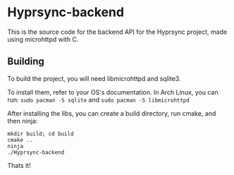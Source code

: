 # Hyprsync-backend

This is the source code for the backend API for the Hyprsync project, made using microhttpd with C.

## Building

To build the project, you will need libmicrohttpd and sqlite3.

To install them, refer to your OS's documentation.
In Arch Linux, you can run:
`sudo pacman -S sqlite`
and
`sudo pacman -S libmicrohttpd`

After installing the libs, you can create a build directory, run cmake, and then ninja:

```
mkdir build; cd build
cmake ..
ninja
./Hyprsync-backend
```

Thats it!

